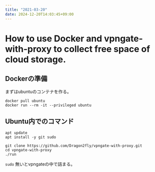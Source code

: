 ```yaml
---
title: "2021-03-20"
date: 2024-12-20T14:03:45+09:00
---
```

# How to use Docker and vpngate-with-proxy to collect free space of cloud storage.

## Dockerの準備
まずはubuntuのコンテナを作る。
 ```shell
docker pull ubuntu
docker run --rm -it --privileged ubuntu
 ```

## Ubuntu内でのコマンド
```shell
apt update
apt install -y git sudo

git clone https://github.com/Dragon2fly/vpngate-with-proxy.git
cd vpngate-with-proxy
./run
```
`sudo`
無いとvpngateの中で詰まる。
